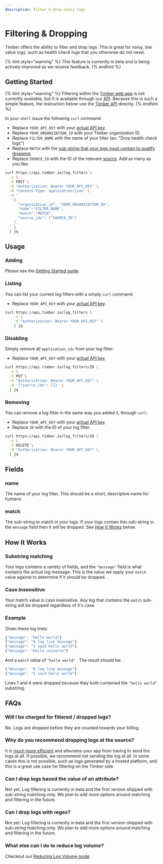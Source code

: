 ```yaml
---
description: Filter & drop noisy logs
---
```


# Filtering & Dropping

Timber offers the ability to filter and drop logs. This is great for noisy, low value logs, such as health check logs that you otherwise do not need.

{% hint style="warning" %}
This feature is currently in beta and is being actively improved as we receive feedback.
{% endhint %}

## Getting Started

{% hint style="warning" %}
Filtering within the [Timber web app](../clients/web-app/) is not currently available, but it is available through our [API](http://docs.api.timber.io). Because this is such a simple feature, the instruction below use the [Timber API](http://docs.api.timber.io) directly.
{% endhint %}

In your `shell` issue the following `curl` command:

* Replace `YOUR_API_KEY` with your [actual API key](account-management/api-keys.md).
* Replace `YOUR_ORGANIZATION_ID` with your Timber organization ID.
* Replace `FILTER_NAME` with the name of your filter \(ex: "Drop health check logs"\)
* Replace `MATCH` with the [sub-string that your logs must contain to qualify dropping](filtering-logs.md#how-it-works).
* Replace `SOURCE_ID` with the ID of the relevant [source](source-management.md). Add as many as you like.

```bash
curl https://api.timber.io/log_filters \
  -s \
  -X POST \
  -H "Authorization: Bearer YOUR_API_KEY" \
  -H "Content-Type: application/json" \
  -d '
    {
      "organization_id": "YOUR_ORGANIZATION_ID",
      "name":"FILTER_NAME",
      "match":"MATCH",
      "source_ids": ["SOURCE_ID"]
    }
  ' \
  | jq
```

## Usage

### Adding

Please see the [Getting Started guide](filtering-logs.md#getting-started).

### Listing

You can list your current log filters with a simply `curl` command:

* Replace `YOUR_API_KEY` with your [actual API key](account-management/api-keys.md).

```bash
curl https://api.timber.io/log_filters \
    -s \
    -H "Authorization: Bearer YOUR_API_KEY" \
    | jq
```

### Disabling

Simply remove all `application_ids` from your log filter:

* Replace `YOUR_API_KEY` with your [actual API key](account-management/api-keys.md).

```bash
curl https://api.timber.io/log_filters/ID \
  -s \
  -X PUT \
  -H "Authorization: Bearer YOUR_API_KEY" \
  -d '{"source_ids": []}' \
  | jq
```

### Removing

You can remove a log filter in the same way you added it, through `curl`:

* Replace `YOUR_API_KEY` with your [actual API key](account-management/api-keys.md).
* Replace `ID` with the ID of your log filter.

```bash
curl https://api.timber.io/log_filters/ID \
  -s \
  -X DELETE \
  -H "Authorization: Bearer YOUR_API_KEY" \
  | jq
```

## Fields

### name

The name of your log filter. This should be a short, descriptive name for humans.

### match

The sub-string to match in your logs. If your logs contain this sub-string in the `message` field then it will be dropped. See [How It Works](filtering-logs.md#how-it-works) below.

## How It Works

### Substring matching

Your logs contains a variety of fields, and the `"message"` field is what contains the actual log message. This is the value we apply your `match` value against to determine if it should be dropped.

### Case Insensitive

Your match value is case insensitive. Any log that contains the `match` sub-string will be dropped regardless of it's case.

### Example

Given these log lines:

```javascript
{"message": "Hello world"}
{"message": "A log line message"}
{"message": "I said hello world"}
{"message": "Hello universe"}
```

And a `match` value of `"hello world"` . The result should be:

```javascript
{"message": "A log line message"}
{"message": "I said hello world"}
```

Lines 1 and 4 were dropped because they both contained the `"hello world"` substring.

## FAQs

### Will I be charged for filtered / dropped logs?

No. Logs are dropped before they are counted towards your billing.

### Why do you recommend dropping logs at the source?

It is [much more efficient](../guides/reducing-log-volume.md#filtering-application-side) and alleviates your app from having to send the logs at all. If possible, we recommend not sending the log at all. In some cases this is not possible, such as logs generated by a hosted platform, and this is a great use case for filtering on the Timber side.

### Can I drop logs based the value of an attribute?

Not yet. Log filtering is currently in beta and the first version shipped with sub-string matching only. We plan to add more options around matching and filtering in the future.

### Can I drop logs with regex?

Not yet. Log filtering is currently in beta and the first version shipped with sub-string matching only. We plan to add more options around matching and filtering in the future.

### What else can I do to reduce log volume?

Checkout our [Reducing Log Volume guide](../guides/reducing-log-volume.md).



